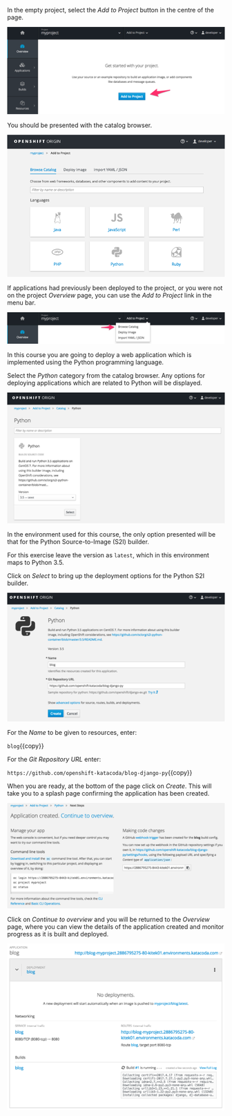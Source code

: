 In the empty project, select the _Add to Project_ button in the centre of the page.

![Adding to Empty Project](../../assets/intro-openshift/service-binding/02-add-to-project-empty.png)

You should be presented with the catalog browser.

![Catalog Browser](../../assets/intro-openshift/service-binding/02-add-to-project-browser.png)

If applications had previously been deployed to the project, or you were not on the project _Overview_ page, you can use the _Add to Project_ link in the menu bar.

![Adding via Menu Bar](../../assets/intro-openshift/service-binding/02-add-to-project-menubar.png)

In this course you are going to deploy a web application which is implemented using the Python programming language.

Select the _Python_ category from the catalog browser. Any options for deploying applications which are related to Python will be displayed.

![Available Python Versions](../../assets/intro-openshift/service-binding/02-deploy-python-versions.png)

In the environment used for this course, the only option presented will be that for the Python Source-to-Image (S2I) builder.

For this exercise leave the version as ``latest``, which in this environment maps to Python 3.5.

Click on _Select_ to bring up the deployment options for the Python S2I builder.

![Python Deployment Options](../../assets/intro-openshift/service-binding/02-deploy-python-options.png)

For the _Name_ to be given to resources, enter:

`blog`{{copy}}

For the _Git Repository URL_ enter:

`https://github.com/openshift-katacoda/blog-django-py`{{copy}}

When you are ready, at the bottom of the page click on _Create_. This will take you to a splash page confirming the application has been created.

![Application Image Details](../../assets/intro-openshift/service-binding/02-continue-to-overview.png)

Click on _Continue to overview_ and you will be returned to the _Overview_ page, where you can view the details of the application created and monitor progress as it is built and deployed.

![Application Overview](../../assets/intro-openshift/service-binding/02-build-in-progress.png)
